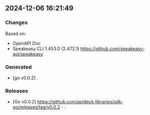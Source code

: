 

## 2024-12-06 16:21:49
### Changes
Based on:
- OpenAPI Doc  
- Speakeasy CLI 1.453.0 (2.472.1) https://github.com/speakeasy-api/speakeasy
### Generated
- [go v0.0.2] .
### Releases
- [Go v0.0.2] https://github.com/apideck-libraries/sdk-go/releases/tag/v0.0.2 - .